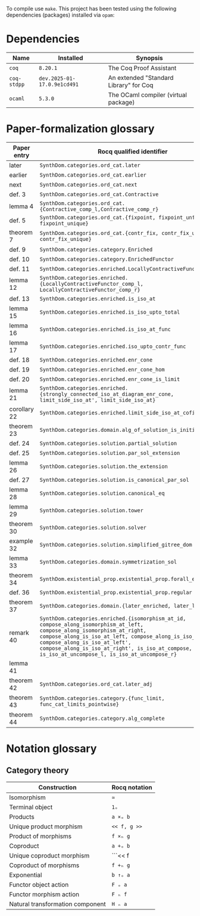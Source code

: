 To compile use `make`. This project has been tested using the following dependencies (packages) installed via `opam`:

# Dependencies

|Name                  |Installed                   | Synopsis|
|----------------------|----------------------------|---------|
|`coq`                 |`8.20.1`                    |The Coq Proof Assistant
|`coq-stdpp`           |`dev.2025-01-17.0.9e1cd491` |An extended "Standard Library" for Coq|
|`ocaml`               |`5.3.0`                     |The OCaml compiler (virtual package)|

# Paper-formalization glossary
| Paper entry | Rocq qualified identifier |
| ----------- | -------------- |
| later | ```SynthDom.categories.ord_cat.later``` |
| earlier | ```SynthDom.categories.ord_cat.earlier``` |
| next | ```SynthDom.categories.ord_cat.next``` |
| def. 3 | ```SynthDom.categories.ord_cat.Contractive``` |
| lemma 4 | ```SynthDom.categories.ord_cat.{Contractive_comp_l,Contractive_comp_r}``` |
| def. 5 | ```SynthDom.categories.ord_cat.{fixpoint, fixpoint_unfold, fixpoint_unique}``` |
| theorem 7 | ```SynthDom.categories.ord_cat.{contr_fix, contr_fix_unfold, contr_fix_unique}``` |
| def. 9 | ```SynthDom.categories.category.Enriched``` |
| def. 10 | ```SynthDom.categories.category.EnrichedFunctor``` |
| def. 11 | ```SynthDom.categories.enriched.LocallyContractiveFunctor``` |
| lemma 12 | ```SynthDom.categories.enriched.{LocallyContractiveFunctor_comp_l, LocallyContractiveFunctor_comp_r}``` |
| def. 13 | ```SynthDom.categories.enriched.is_iso_at``` |
| lemma 15 | ```SynthDom.categories.enriched.is_iso_upto_total``` |
| lemma 16 | ```SynthDom.categories.enriched.is_iso_at_func``` |
| lemma 17 | ```SynthDom.categories.enriched.iso_upto_contr_func``` |
| def. 18 | ```SynthDom.categories.enriched.enr_cone``` |
| def. 19 | ```SynthDom.categories.enriched.enr_cone_hom``` |
| def. 20 | ```SynthDom.categories.enriched.enr_cone_is_limit``` |
| lemma 21 | ```SynthDom.categories.enriched.{strongly_connected_iso_at_diagram_enr_cone, limit_side_iso_at', limit_side_iso_at}``` |
| corollary 22 | ```SynthDom.categories.enriched.limit_side_iso_at_cofinal``` |
| theorem 23 | ```SynthDom.categories.domain.alg_of_solution_is_initial``` |
| def. 24 | ```SynthDom.categories.solution.partial_solution``` |
| def. 25 | ```SynthDom.categories.solution.par_sol_extension``` |
| lemma 26 | ```SynthDom.categories.solution.the_extension``` |
| def. 27 | ```SynthDom.categories.solution.is_canonical_par_sol``` |
| lemma 28 | ```SynthDom.categories.solution.canonical_eq``` |
| lemma 29 | ```SynthDom.categories.solution.tower``` |
| theorem 30 | ```SynthDom.categories.solution.solver``` |
| example 32 | ```SynthDom.categories.solution.simplified_gitree_dom``` |
| lemma 33 | ```SynthDom.categories.domain.symmetrization_sol``` |
| theorem 34 | ```SynthDom.existential_prop.existential_prop.forall_exists_swap``` |
| def. 36 | ```SynthDom.existential_prop.existential_prop.regular``` |
| theorem 37 | ```SynthDom.categories.domain.{later_enriched, later_lc}``` |
| remark 40 | ```SynthDom.categories.enriched.{isomorphism_at_id, compose_along_isomorphism_at_left, compose_along_isomorphism_at_right, compose_along_is_iso_at_left, compose_along_is_iso_at_right, compose_along_is_iso_at_left', compose_along_is_iso_at_right', is_iso_at_compose, is_iso_at_uncompose_l, is_iso_at_uncompose_r}``` |
| lemma 41 | ``` ``` |
| theorem 42 | ```SynthDom.categories.ord_cat.later_adj``` |
| theorem 43 | ```SynthDom.categories.category.{func_limit, func_cat_limits_pointwise}``` |
| theorem 44 | ```SynthDom.categories.category.alg_complete``` |

# Notation glossary
## Category theory
| Construction | Rocq notation |
| -- | ----------------- |
| Isomorphism | ```≃``` |
| Terminal object | ```1ₒ``` |
| Products | ```a ×ₒ b``` |
| Unique product morphism | ```<< f, g >>``` |
| Product of morphisms | ```f ×ₕ g``` |
| Coproduct | ```a +ₒ b``` |
| Unique coproduct morphism | ```<< f | g >>``` |
| Coproduct of morphisms | ```f +ₕ g``` |
| Exponential | ```b ↑ₒ a``` |
| Functor object action | ```F ₒ a``` |
| Functor morphism action | ```F ₕ f``` |
| Natural transformation component | ```H ₙ a``` |
